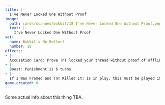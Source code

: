 ```yaml
---
title: |-
  I've Never Locked One Without Proof
image: 
  path: cards/scanned/bukkit/18 I've Never Locked One Without Proof.png
  text: |-
    I've Never Locked One Without Proof
set:
  name: Bukkit's No Better!
  number: 18
effects: 
- |-
  Accusation Card: Prove TnT locked your thread without proof of offline-mode. Failure to do so in 3 turns = Your thread is locked (lose 3 turns)
- |-
  Boost: Punishment is 6 turns
- |-
  If I Was Framed and TnT Killed It! is in play, this must be played immediately on the same side.
game-created: 6
---
```

Some actual info about this thing TBA.
